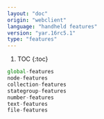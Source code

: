 ```yaml
---
layout: "doc"
origin: "webclient"
language: "handheld features"
version: "yar.16rc5.1"
type: "features"
---
```


1. TOC
{:toc}

```js
global-features
node-features
collection-features
stategroup-features
number-features
text-features
file-features
```
